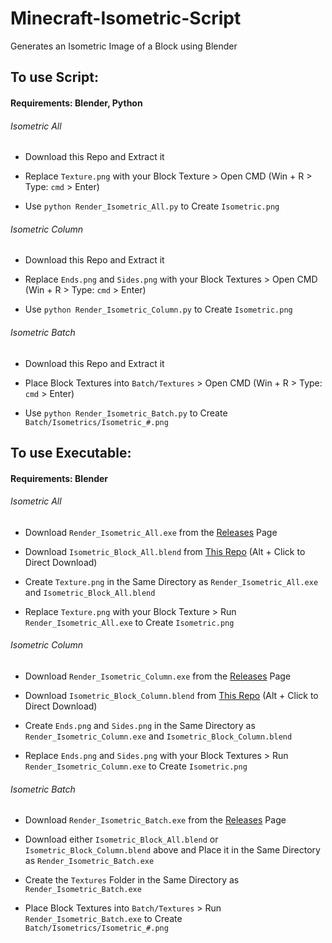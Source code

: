 # Minecraft-Isometric-Script

Generates an Isometric Image of a Block using Blender

## To use Script:

#### Requirements: Blender, Python

###### Isometric All

* Download this Repo and Extract it

* Replace `Texture.png` with your Block Texture > Open CMD (Win + R > Type: `cmd` > Enter)

* Use `python Render_Isometric_All.py` to Create `Isometric.png`

###### Isometric Column

* Download this Repo and Extract it

* Replace `Ends.png` and `Sides.png` with your Block Textures > Open CMD (Win + R > Type: `cmd` > Enter)

* Use `python Render_Isometric_Column.py` to Create `Isometric.png`

###### Isometric Batch

* Download this Repo and Extract it

* Place Block Textures into `Batch/Textures` > Open CMD (Win + R > Type: `cmd` > Enter)

* Use `python Render_Isometric_Batch.py` to Create `Batch/Isometrics/Isometric_#.png`

## To use Executable:

#### Requirements: Blender

###### Isometric All

* Download `Render_Isometric_All.exe` from the [Releases](https://github.com/SyndiShanX/Minecraft-Isometric-Script/releases) Page

* Download `Isometric_Block_All.blend` from [This Repo](https://raw.githubusercontent.com/SyndiShanX/Minecraft-Isometric-Script/main/All/Isometric_Block_All.blend) (Alt + Click to Direct Download)

* Create `Texture.png` in the Same Directory as `Render_Isometric_All.exe` and `Isometric_Block_All.blend`

* Replace `Texture.png` with your Block Texture > Run `Render_Isometric_All.exe` to Create `Isometric.png`

###### Isometric Column

* Download `Render_Isometric_Column.exe` from the [Releases](https://github.com/SyndiShanX/Minecraft-Isometric-Script/releases) Page

* Download `Isometric_Block_Column.blend` from [This Repo](https://raw.githubusercontent.com/SyndiShanX/Minecraft-Isometric-Script/main/Column/Isometric_Block_Column.blend) (Alt + Click to Direct Download)

* Create `Ends.png` and `Sides.png` in the Same Directory as `Render_Isometric_Column.exe` and `Isometric_Block_Column.blend`

* Replace `Ends.png` and `Sides.png` with your Block Textures > Run `Render_Isometric_Column.exe` to Create `Isometric.png`

###### Isometric Batch

* Download `Render_Isometric_Batch.exe` from the [Releases](https://github.com/SyndiShanX/Minecraft-Isometric-Script/releases) Page

* Download either `Isometric_Block_All.blend` or `Isometric_Block_Column.blend` above and Place it in the Same Directory as `Render_Isometric_Batch.exe`

* Create the `Textures` Folder in the Same Directory as `Render_Isometric_Batch.exe`

* Place Block Textures into `Batch/Textures` > Run `Render_Isometric_Batch.exe` to Create `Batch/Isometrics/Isometric_#.png`
